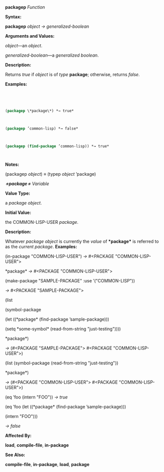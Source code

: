 **packagep** *Function* 



**Syntax:** 



**packagep** *object → generalized-boolean* 



**Arguments and Values:** 



*object*—an *object*. 



*generalized-boolean*—a *generalized boolean*. 



**Description:** 



Returns *true* if *object* is of *type* **package**; otherwise, returns *false*. 



**Examples:**
```lisp
 



(packagep \*package\*) *→ true* 



(packagep ’common-lisp) *→ false* 



(packagep (find-package ’common-lisp)) *→ true* 




```
**Notes:** 



(packagep *object*) *≡* (typep *object* ’package) 



*∗***package***∗ Variable* 



**Value Type:** 



a *package object*. 



**Initial Value:** 



the COMMON-LISP-USER *package*. 



**Description:** 



Whatever *package object* is currently the *value* of **\*package\*** is referred to as the *current package*. **Examples:** 



(in-package "COMMON-LISP-USER") *→* #<PACKAGE "COMMON-LISP-USER"> 



\*package\* *→* #<PACKAGE "COMMON-LISP-USER"> 



(make-package "SAMPLE-PACKAGE" :use ’("COMMON-LISP")) 



*→* #<PACKAGE "SAMPLE-PACKAGE"> 



(list 







 



 



(symbol-package 



(let ((\*package\* (find-package ’sample-package))) 



(setq \*some-symbol\* (read-from-string "just-testing")))) 



\*package\*) 



*→* (#<PACKAGE "SAMPLE-PACKAGE"> #<PACKAGE "COMMON-LISP-USER">) 



(list (symbol-package (read-from-string "just-testing")) 



\*package\*) 



*→* (#<PACKAGE "COMMON-LISP-USER"> #<PACKAGE "COMMON-LISP-USER">) 



(eq ’foo (intern "FOO")) *→ true* 



(eq ’foo (let ((\*package\* (find-package ’sample-package))) 



(intern "FOO"))) 



*→ false* 



**Affected By:** 



**load**, **compile-file**, **in-package** 



**See Also:** 



**compile-file**, **in-package**, **load**, **package** 



